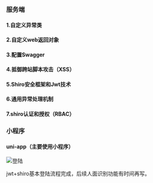 ### 服务端
#### 1.自定义异常类
#### 2.自定义web返回对象
#### 3.配置Swagger
#### 4.抵御跨站脚本攻击（XSS）
#### 5.Shiro安全框架和Jwt技术
#### 6.通用异常处理机制
#### 7.shiro认证和授权（RBAC）
### 小程序
#### uni-app（主要使用小程序）

![登陆](https://emos-1302674045.cos.ap-guangzhou.myqcloud.com/img/image-20210811210628907.png)

jwt+shiro基本登陆流程完成，后续人面识别功能有时间再写。
